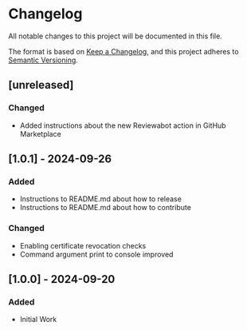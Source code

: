 # Changelog

All notable changes to this project will be documented in this file.

The format is based on [Keep a Changelog](https://keepachangelog.com/en/1.0.0/),
and this project adheres to [Semantic Versioning](https://semver.org/spec/v2.0.0.html).


## [unreleased]

### Changed

- Added instructions about the new Reviewabot action in GitHub Marketplace

## [1.0.1] - 2024-09-26

### Added

- Instructions to README.md about how to release
- Instructions to README.md about how to contribute

### Changed

- Enabling certificate revocation checks
- Command argument print to console improved 


## [1.0.0] - 2024-09-20

### Added 

- Initial Work
